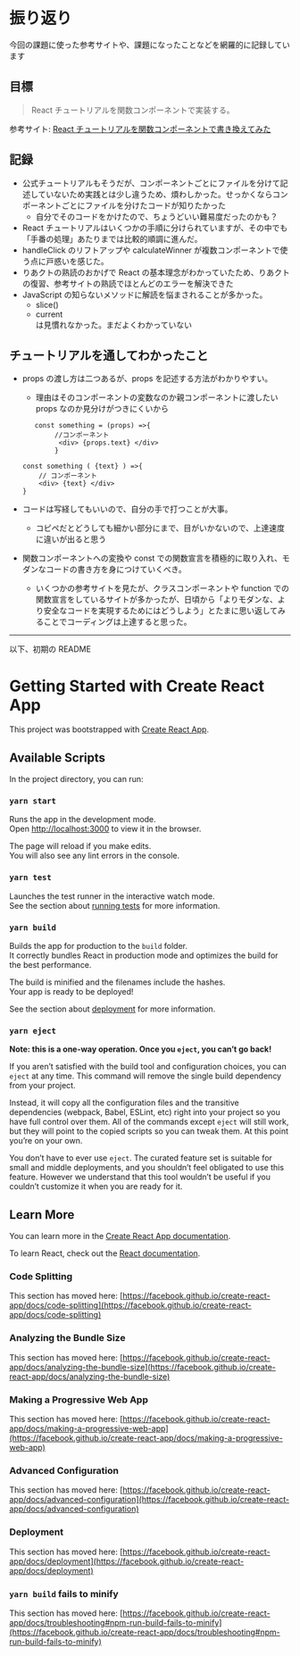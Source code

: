 # 振り返り

今回の課題に使った参考サイトや、課題になったことなどを網羅的に記録しています

## 目標

> React チュートリアルを関数コンポーネントで実装する。

参考サイト: [React チュートリアルを関数コンポーネントで書き換えてみた](https://nishinatoshiharu.com/functional-react-tutorial/)

## 記録

-   公式チュートリアルもそうだが、コンポーネントごとにファイルを分けて記述していないため実践とは少し違うため、煩わしかった。せっかくならコンポーネントごとにファイルを分けたコードが知りたかった
    -   自分でそのコードをかけたので、ちょうどいい難易度だったのかも？
-   React チュートリアルはいくつかの手順に分けられていますが、その中でも「手番の処理」あたりまでは比較的順調に進んだ。
-   handleClick のリフトアップや calculateWinner が複数コンポーネントで使う点に戸惑いを感じた。
-   りあクトの熟読のおかげで React の基本理念がわかっていたため、りあクトの復習、参考サイトの熟読でほとんどのエラーを解決できた
-   JavaScript の知らないメソッドに解読を悩まされることが多かった。
    -   slice()
    -   current  
        は見慣れなかった。まだよくわかっていない

## チュートリアルを通してわかったこと

-   props の渡し方は二つあるが、props を記述する方法がわかりやすい。

    -   理由はそのコンポーネントの変数なのか親コンポーネントに渡したい props なのか見分けがつきにくいから

    ```
       const something = (props) =>{
            //コンポーネント
             <div> {props.text} </div>
            }
    ```

    ```
    const something ( {text} ) =>{
        // コンポーネント
        <div> {text} </div>
    }
    ```

-   コードは写経してもいいので、自分の手で打つことが大事。
    -   コピペだとどうしても細かい部分にまで、目がいかないので、上達速度に違いが出ると思う
-   関数コンポーネントへの変換や const での関数宣言を積極的に取り入れ、モダンなコードの書き方を身につけていくべき。
    -   いくつかの参考サイトを見たが、クラスコンポーネントや function での関数宣言をしているサイトが多かったが、日頃から「よりモダンな、より安全なコードを実現するためにはどうしよう」とたまに思い返してみることでコーディングは上達すると思った。

---

以下、初期の README

# Getting Started with Create React App

This project was bootstrapped with [Create React App](https://github.com/facebook/create-react-app).

## Available Scripts

In the project directory, you can run:

### `yarn start`

Runs the app in the development mode.\
Open [http://localhost:3000](http://localhost:3000) to view it in the browser.

The page will reload if you make edits.\
You will also see any lint errors in the console.

### `yarn test`

Launches the test runner in the interactive watch mode.\
See the section about [running tests](https://facebook.github.io/create-react-app/docs/running-tests) for more information.

### `yarn build`

Builds the app for production to the `build` folder.\
It correctly bundles React in production mode and optimizes the build for the best performance.

The build is minified and the filenames include the hashes.\
Your app is ready to be deployed!

See the section about [deployment](https://facebook.github.io/create-react-app/docs/deployment) for more information.

### `yarn eject`

**Note: this is a one-way operation. Once you `eject`, you can’t go back!**

If you aren’t satisfied with the build tool and configuration choices, you can `eject` at any time. This command will remove the single build dependency from your project.

Instead, it will copy all the configuration files and the transitive dependencies (webpack, Babel, ESLint, etc) right into your project so you have full control over them. All of the commands except `eject` will still work, but they will point to the copied scripts so you can tweak them. At this point you’re on your own.

You don’t have to ever use `eject`. The curated feature set is suitable for small and middle deployments, and you shouldn’t feel obligated to use this feature. However we understand that this tool wouldn’t be useful if you couldn’t customize it when you are ready for it.

## Learn More

You can learn more in the [Create React App documentation](https://facebook.github.io/create-react-app/docs/getting-started).

To learn React, check out the [React documentation](https://reactjs.org/).

### Code Splitting

This section has moved here: [https://facebook.github.io/create-react-app/docs/code-splitting](https://facebook.github.io/create-react-app/docs/code-splitting)

### Analyzing the Bundle Size

This section has moved here: [https://facebook.github.io/create-react-app/docs/analyzing-the-bundle-size](https://facebook.github.io/create-react-app/docs/analyzing-the-bundle-size)

### Making a Progressive Web App

This section has moved here: [https://facebook.github.io/create-react-app/docs/making-a-progressive-web-app](https://facebook.github.io/create-react-app/docs/making-a-progressive-web-app)

### Advanced Configuration

This section has moved here: [https://facebook.github.io/create-react-app/docs/advanced-configuration](https://facebook.github.io/create-react-app/docs/advanced-configuration)

### Deployment

This section has moved here: [https://facebook.github.io/create-react-app/docs/deployment](https://facebook.github.io/create-react-app/docs/deployment)

### `yarn build` fails to minify

This section has moved here: [https://facebook.github.io/create-react-app/docs/troubleshooting#npm-run-build-fails-to-minify](https://facebook.github.io/create-react-app/docs/troubleshooting#npm-run-build-fails-to-minify)
